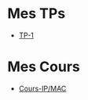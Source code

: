 # Mes TPs

* [TP-1](https://github.com/ChippeyTheo/TP-Fonc-Reseaux-B1-Theo/blob/main/TP-1.md)

# Mes Cours

* [Cours-IP/MAC](/Users/theo/TP-Fonc-Reseaux-B1-Theo/Cours.md)